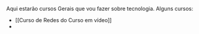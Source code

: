 Aqui estarão cursos Gerais que vou fazer sobre tecnologia.
Alguns cursos:
- [[Curso de Redes do Curso em vídeo]]
- 